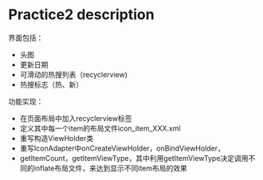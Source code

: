 # Practice2 description

界面包括：

- 头图
- 更新日期
- 可滑动的热搜列表（recyclerview)
- 热搜标志（热、新）

功能实现：

- 在页面布局中加入recyclerview标签
- 定义其中每一个item的布局文件icon_item_XXX.xml
- 重写构造ViewHolder类
- 重写IconAdapter中onCreateViewHolder，onBindViewHolder，
- getItemCount，getItemViewType，其中利用getItemViewType决定调用不同的inflate布局文件，来达到显示不同item布局的效果

